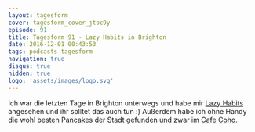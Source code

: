 ```yaml
---
layout: tagesform
cover: tagesform_cover_jtbc9y
episode: 91
title: Tagesform 91 - Lazy Habits in Brighton
date: 2016-12-01 00:43:53
tags: podcasts tagesform 
navigation: true
disqus: true
hidden: true
logo: 'assets/images/logo.svg'
---
```


Ich war die letzten Tage in Brighton unterwegs und habe mir [Lazy Habits](http://lazyhabits.com/)
angesehen und ihr solltet das auch tun :)
Außerdem habe ich ohne Handy die wohl besten Pancakes der Stadt gefunden und zwar im
[Cafe Coho](http://www.cafecoho.co.uk/).

